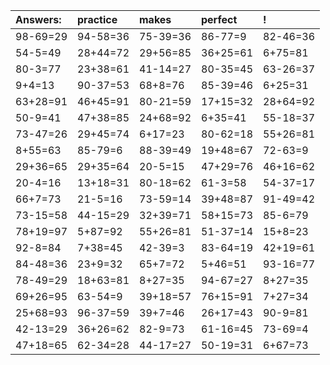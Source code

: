 | Answers: | practice | makes | perfect | ! |
| :--- | :--- | :--- | :--- | :--- |
| 98-69=29 | 94-58=36 | 75-39=36 | 86-77=9 | 82-46=36 | 
| 54-5=49 | 28+44=72 | 29+56=85 | 36+25=61 | 6+75=81 | 
| 80-3=77 | 23+38=61 | 41-14=27 | 80-35=45 | 63-26=37 | 
| 9+4=13 | 90-37=53 | 68+8=76 | 85-39=46 | 6+25=31 | 
| 63+28=91 | 46+45=91 | 80-21=59 | 17+15=32 | 28+64=92 | 
| 50-9=41 | 47+38=85 | 24+68=92 | 6+35=41 | 55-18=37 | 
| 73-47=26 | 29+45=74 | 6+17=23 | 80-62=18 | 55+26=81 | 
| 8+55=63 | 85-79=6 | 88-39=49 | 19+48=67 | 72-63=9 | 
| 29+36=65 | 29+35=64 | 20-5=15 | 47+29=76 | 46+16=62 | 
| 20-4=16 | 13+18=31 | 80-18=62 | 61-3=58 | 54-37=17 | 
| 66+7=73 | 21-5=16 | 73-59=14 | 39+48=87 | 91-49=42 | 
| 73-15=58 | 44-15=29 | 32+39=71 | 58+15=73 | 85-6=79 | 
| 78+19=97 | 5+87=92 | 55+26=81 | 51-37=14 | 15+8=23 | 
| 92-8=84 | 7+38=45 | 42-39=3 | 83-64=19 | 42+19=61 | 
| 84-48=36 | 23+9=32 | 65+7=72 | 5+46=51 | 93-16=77 | 
| 78-49=29 | 18+63=81 | 8+27=35 | 94-67=27 | 8+27=35 | 
| 69+26=95 | 63-54=9 | 39+18=57 | 76+15=91 | 7+27=34 | 
| 25+68=93 | 96-37=59 | 39+7=46 | 26+17=43 | 90-9=81 | 
| 42-13=29 | 36+26=62 | 82-9=73 | 61-16=45 | 73-69=4 | 
| 47+18=65 | 62-34=28 | 44-17=27 | 50-19=31 | 6+67=73 | 
